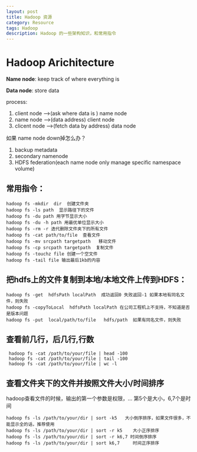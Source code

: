 ```yaml
---
layout: post
title: Hadoop 资源
category: Resource
tags: Hadoop
description: Hadoop 的一些架构知识，和常用指令
---
```




# **Hadoop Arichitecture**

**Name node**: keep track of where everything is

**Data node**: store data

process:

1. client node –>(ask where data is ) name node
2. name node –>(data address) client node
3. clicent node –>(fetch data by address) data node

如果 name node down掉怎么办？

1. backup metadata
2. secondary namenode
3. HDFS federation(each name node only manage specific namespace volume)

 

## 常用指令：

```
hadoop fs -mkdir  dir  创建文件夹
hadoop fs -ls path  显示路径下的文件
hadoop fs -du path 用字节显示大小
hadoop fs -du -h path 用最优单位显示大小
hadoop fs -rm -r 迭代删除文件夹下的所有文件
hadoop fs -cat path/to/file  查看文件
hadoop fs -mv srcpath targetpath   移动文件
hadoop fs -cp srcpath targetpath  复制文件
hadoop fs -touchz file 创建一个空文件
hadoop fs -tail file 输出最后1kb的内容
```

## 把hdfs上的文件复制到本地/本地文件上传到HDFS：

```
hadoop fs -get  hdfsPath localPath  成功返回0 失败返回-1 如果本地有同名文件，则失败 
hadoop fs -copyToLocal  hdfsPath localPath 在公司工程机上不支持，不知道是否是版本问题 
hadoop fs -put  local/path/to/file   hdfs/path  如果有同名文件，则失败
```

## 查看前几行，后几行,行数
```
 hadoop fs -cat /path/to/your/file | head -100
 hadoop fs -cat /path/to/your/file | tail -100
 hadoop fs -cat /path/to/your/file | wc -l
```
## 查看文件夹下的文件并按照文件大小/时间排序 
hadoop查看文件的时候，输出的第一个参数是权限，… 第5个是大小，6,7个是时间
```
hadoop fs -ls /path/to/your/dir | sort -k5   大小倒序排序，如果文件很多，不能显示全的话，推荐使用
hadoop fs -ls /path/to/your/dir | sort -r k5    大小正序排序 
hadoop fs -ls /path/to/your/dir | sort -r k6,7 时间倒序排序
hadoop fs -ls /path/to/your/dir | sort k6,7     时间正序排序 
```
